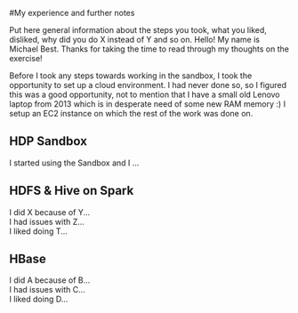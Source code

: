 #My experience and further notes

Put here general information about the steps you took, what you liked, disliked, why did you do X instead of Y and so on.
Hello! My name is Michael Best. Thanks for taking the time to read through my thoughts on the exercise! 

Before I took any steps towards working in the sandbox, I took the opportunity to set up a cloud environment. I had never done so, so I figured this was a good opportunity, not to mention that I have a small old Lenovo laptop from 2013 which is in desperate need of some new RAM memory :)
I setup an EC2 instance on which the rest of the work was done on.


## HDP Sandbox

I started using the Sandbox and I ...

## HDFS & Hive on Spark

I did X because of Y...
<br>I had issues with Z...
<br>I liked doing T...

## HBase

I did A because of B...
<br>I had issues with C...
<br>I liked doing D...

